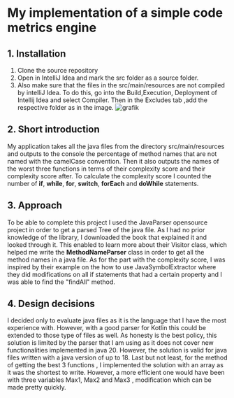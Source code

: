 # My implementation of a simple code metrics engine


## 1. Installation

1. Clone the source repository
2. Open in IntelliJ Idea and mark the src folder as a source folder.
3. Also make sure that the files in the src/main/resources are not compiled by intelliJ Idea. To do this, go into the Build,Execution, Deployment of Intellij Idea and select Compiler. Then in the Excludes tab ,add the respective folder as in the image. ![grafik](https://github.com/stefantaga24/SimpleCodeChecker/assets/145774127/e46ff59c-7e70-4348-905b-9c441bbdf045)

## 2. Short introduction 

My application takes all the java files from the directory src/main/resources and outputs to the console the percentage of method names that are not named with the camelCase convention. Then it also outputs the names of the worst three functions in terms of their complexity score and their complexity score after. To calculate the complexity score I counted the number of **if**, **while**, **for**, **switch**, **forEach** and **doWhile** statements. 

## 3. Approach

To be able to complete this project I used the JavaParser opensource project in order to get a parsed Tree of the java file. As I had no prior knowledge of the library, I downloaded the book that explained it and looked through it. This enabled to learn more about their Visitor class, which helped me write the **MethodNameParser** class in order to get all the method names in a java file. As for the part with the complexity score, I was inspired by their example on the how to use JavaSymbolExtractor where they did modifications on all if statements that had a certain property and I was able to find the "findAll" method.

## 4. Design decisions

I decided only to evaluate java files as it is the language that I have the most experience with. However, with a good parser for Kotlin this could be extended to those type of files as well. As honesty is the best policy, this solution is limited by the parser that I am using as it does not cover new functionalities implemented in java 20. However, the solution is valid for java files written with a java version of up to 18. Last but not least, for the method of getting the best 3 functions , I implemented the solution with an array as it was the shortest to write. However, a more efficient one would have been with three variables Max1, Max2 and Max3 , modification which can be made pretty quickly.
